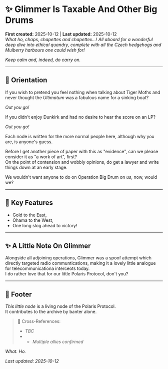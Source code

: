 # ✨ Glimmer Is Taxable And Other Big Drums  
**First created:** 2025-10-12 | **Last updated:** 2025-10-12  
*What ho, chaps, chapettes and chapettex...! All aboard for a wonderful deep dive into ethical quandry, complete with all the Czech hedgehogs and Mulberry harbours one could wish for!*  

*Keep calm and, indeed, do carry on.*

---

## 🧭 Orientation  
If you wish to pretend you feel nothing when talking about Tiger Moths and never thought the *Ultimatum* was a fabulous name for a sinking boat?  

*Out you go!*

If you didn't enjoy Dunkirk and had no desire to hear the score on an LP?  

*Out you go!*  

Each node is written for the more normal people here, although why you are, is anyone's guess.  

Before I get another piece of paper with this as "evidence", can we please consider it as "a work of art", first?  
On the point of contension and wobbly opinions, do get a lawyer and write things down at an early stage.  

We wouldn't want anyone to do on Operation Big Drum on *us*, now, would we?  

---

## 🚀 Key Features  
- Gold to the East,  
- Ohama to the West,  
- One long slog ahead to victory!  

---

## ✨ A Little Note On Glimmer  
Alongside all adjoining operations, Glimmer was a spoof attempt which directly targeted radio communtications, making it a lovely little analogue for telecommunicationa interceots today.  
I do rather love that for our little Polaris Protocol, don't you?  

---

## 🏮 Footer  

*This little node* is a living node of the Polaris Protocol.  
It contributes to the archive by banter alone.  

> 📡 Cross-References:
> 
> - *TBC*
> - - *Multiple allies confirmed*

*What. Ho.*  

_Last updated: 2025-10-12_
